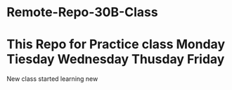 # Remote-Repo-30B-Class
This Repo for Practice class
Monday
Tiesday
Wednesday
Thusday
Friday
============

New class started
learning new
